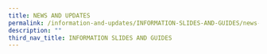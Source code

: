 ```yaml
---
title: NEWS AND UPDATES
permalink: /information-and-updates/INFORMATION-SLIDES-AND-GUIDES/news-and-updates
description: ""
third_nav_title: INFORMATION SLIDES AND GUIDES
---
```

